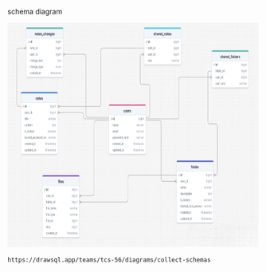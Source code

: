 <p> schema diagram </p>
<img src="/collect-schema.png" width="780" height="450">

```
https://drawsql.app/teams/tcs-56/diagrams/collect-schemas
```

